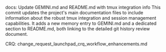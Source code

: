 docs: Update GEMINI.md and README.md with tmux integration info
This commit updates the project's main documentation files to include information about the robust tmux integration and session management capabilities. It adds a new memory entry to GEMINI.md and a dedicated section to README.md, both linking to the detailed git history review document.

CRQ: change_request_launchpad_crq_workflow_enhancements.md